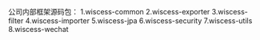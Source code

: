 公司内部框架源码包：
1.wiscess-common
2.wiscess-exporter
3.wiscess-filter
4.wiscess-importer
5.wiscess-jpa
6.wiscess-security
7.wiscess-utils
8.wiscess-wechat
